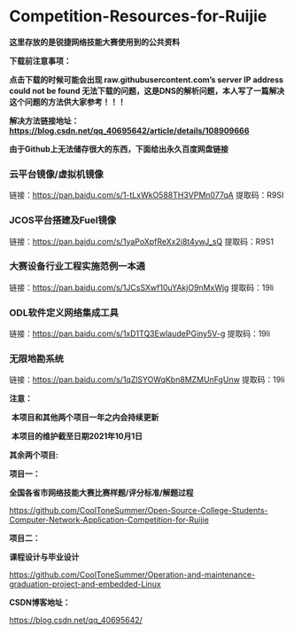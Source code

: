 # Competition-Resources-for-Ruijie

**这里存放的是锐捷网络技能大赛使用到的公共资料**

**下载前注意事项：**

**点击下载的时候可能会出现 raw.githubusercontent.com’s server IP address could not be found 无法下载的问题，这是DNS的解析问题，本人写了一篇解决这个问题的方法供大家参考！！！**

**解决方法链接地址： https://blog.csdn.net/qq_40695642/article/details/108909666**

**由于Github上无法储存很大的东西，下面给出永久百度网盘链接**

### 云平台镜像/虚拟机镜像

链接：https://pan.baidu.com/s/1-tLxWkO588TH3VPMn077qA 
提取码：R9SI

### JCOS平台搭建及Fuel镜像

链接：https://pan.baidu.com/s/1yaPoXpfReXx2i8t4ywJ_sQ 
提取码：R9S1

### 大赛设备行业工程实施范例一本通

链接：https://pan.baidu.com/s/1JCsSXwf10uYAkjO9nMxWjg 
提取码：19li

### ODL软件定义网络集成工具

链接：https://pan.baidu.com/s/1xD1TQ3EwIaudePGiny5V-g 
提取码：19li

### 无限地勘系统

链接：https://pan.baidu.com/s/1qZlSYOWqKbn8MZMUnFgUnw 
提取码：19li 

**注意：**

​	**本项目和其他两个项目一年之内会持续更新**

​	**本项目的维护截至日期2021年10月1日**

**其余两个项目:**

**项目一：**

**全国各省市网络技能大赛比赛样题/评分标准/解题过程**

https://github.com/CoolToneSummer/Open-Source-College-Students-Computer-Network-Application-Competition-for-Ruijie

**项目二：**

**课程设计与毕业设计**

https://github.com/CoolToneSummer/Operation-and-maintenance-graduation-project-and-embedded-Linux

**CSDN博客地址：**

https://blog.csdn.net/qq_40695642/
